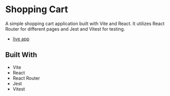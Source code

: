 # Shopping Cart

A simple shopping cart application built with Vite and React.
It utilizes React Router for different pages and Jest and Vitest for testing.

- [live app](https://rishawraj.github.io/shopping-cart/)

## Built With

- Vite
- React
- React Router
- Jest
- Vitest
